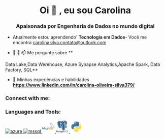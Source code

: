 <h1 align="center">Oi 👋 , eu sou Carolina</h1><h3 align="center">Apaixonada por Engenharia de Dados no mundo digital</h3>


- Atualmente estou aprendendo' **Tecnologia em Dados**- Você me encontra [carolinasilva.contato@outlook.com](carolinasilva.contato@outlook.com)

- 💬 🌱 📫 Me pergunte sobre **

Data Lake,Data Werehouse, Azure Synapse Analytics,Apache Spark, Data Factory, SQL**

- 📄 Minhas experiências e habilidades **https://www.linkedin.com/in/carolina-oliveira-silva379/**

<h3 align="left">Connect with me:</h3><p align="left">
</p><h3 align="left">Languages and Tools:</h3>



<p align="esquerda"> <a href="https://azure.microsoft.com/en-in/" target="_blank" rel="noreferrer"> <img src="https://www.vectorlogo.zone/logos/microsoft_azure/microsoft_azure-icon.svg" alt="azure" width="40" height="40"/> </a> <a href="https://www.microsoft.com/en-us/sql-server" target="_blank" rel="noreferrer"> <img src="https://www.svgrepo.com/show/303229/microsoft-sql-server-logo.svg" alt="mssql" width="40" height="40"/> </a> <a href="https://www.mysql.com/" target="_blank" rel="noreferrer"> <img src="https://raw.githubusercontent.com/devicons/devicon/master/icons/mysql/mysql-original-wordmark.svg" alt="mysql" width="40" height="40"/> </a> <a href="https://www.postgresql.org" target="_blank" rel="noreferrer"> <img src="https://raw.githubusercontent.com/devicons/devicon/master/icons/postgresql/postgresql-original-wordmark.svg" alt="postgresql" width="40" height="40"/> </a> <a href="https://www.python.org" target="_blank" rel="noreferrer"> <img src="https://raw.githubusercontent.com/devicons/devicon/master/icons/python/python-original.svg" alt="python" width="40" height="40"/> </a> </p>



<!--
### Hi there 👋

**carolinaprojects/carolinaprojects** is a ✨ _special_ ✨ repository because its `README.md` (this file) appears on your GitHub profile.

Here are some ideas to get you started:

- 🔭 I’m currently working on ...
- 🌱 I’m currently learning ...
- 👯 I’m looking to collaborate on ...
- 🤔 I’m looking for help with ...
- 💬 Ask me about ...
- 📫 How to reach me: ...
- 😄 Pronouns: ...
- ⚡ Fun fact: ...
-->
